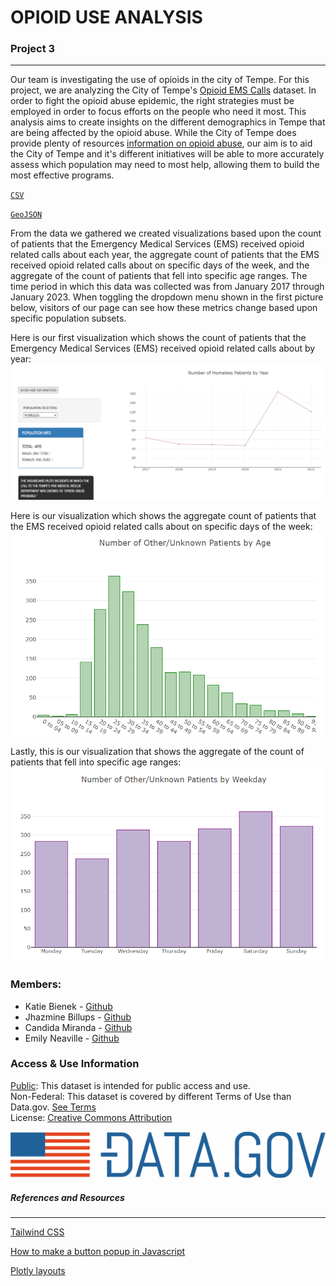 # **OPIOID USE ANALYSIS** 
### Project 3
---
Our team is investigating the use of opioids in the city of Tempe. For this project, we are analyzing the City of Tempe's [Opioid EMS Calls](https://catalog.data.gov/dataset/opioid-ems-calls-ac2fc) dataset. In order to fight the opioid abuse epidemic, the right strategies must be employed in order to focus efforts on the people who need it most. This analysis aims to create insights on the different demographics in Tempe that are being affected by the opioid abuse. While the City of Tempe does provide plenty of resources [information on opioid abuse](https://tempegov.maps.arcgis.com/apps/MapJournal/index.html?appid=c40206ce59a4442a8bc49bcfe6637b8f), our aim is to aid the City of Tempe and it's different initiatives will be able to more accurately assess which population may need to most help, allowing them to build the most effective programs.


[`CSV`](https://catalog.data.gov/dataset/opioid-ems-calls-ac2fc/resource/1fc24c28-03a4-47fb-b718-88a401477c88)

[`GeoJSON`](https://catalog.data.gov/dataset/opioid-ems-calls-ac2fc/resource/a96a76d7-5c51-4501-a36f-8d5cb56938cd)


From the data we gathered we created visualizations based upon the count of patients that the Emergency Medical Services (EMS) received opioid related calls about each year, the aggregate count of patients that the EMS received opioid related calls about on specific days of the week, and the aggregate of the count of patients that fell into specific age ranges. The time period in which this data was collected was from January 2017 through January 2023. When toggling the dropdown menu shown in the first picture below, visitors of our page can see how these metrics change based upon specific population subsets.

Here is our first visualization which shows the count of patients that the Emergency Medical Services (EMS) received opioid related calls about by year:
![Line Graph](https://github.com/emilyneaville/opioid_project_3/blob/main/images/linegraph.PNG)


Here is our visualization which shows the aggregate count of patients that the EMS received opioid related calls about on specific days of the week:
![Bar Chart](https://github.com/emilyneaville/opioid_project_3/blob/main/images/greenbar.PNG)

Lastly, this is our visualization that shows the aggregate of the count of patients that fell into specific age ranges:
![Bar Chart](https://github.com/emilyneaville/opioid_project_3/blob/main/images/purplebar.PNG)


### Members: 
* Katie Bienek - [Github](https://github.com/kfbienek)
* Jhazmine Billups - [Github](https://github.com/JhazmineC)
* Candida Miranda - [Github](https://github.com/candidamg)
* Emily Neaville - [Github](https://github.com/emilyneaville)

### Access & Use Information
[Public](https://resources.data.gov/resources/dcat-us/): This dataset is intended for public access and use.<br />
Non-Federal: This dataset is covered by different Terms of Use than Data.gov. [See Terms](https://gis.tempe.gov/ordinances/open-data-terms-of-use.pdf)<br />
License: [Creative Commons Attribution](http://opendefinition.org/licenses/cc-by)

![Data.gov](images/data.gov.png)

##### References and Resources
---
[Tailwind CSS](https://tailwindcss.com/)

[How to make a button popup in Javascript](https://www.w3schools.com/howto/howto_js_popup.asp)

[Plotly layouts](https://plotly.com/javascript/reference/layout/xaxis/)
